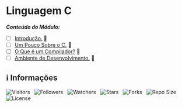 <!-- Título -->
# Linguagem C

***Conteúdo do Módulo:***

* [ ] [Introdução.](https://github.com/Devsgeeknerd/cla-int-lin-c-log-par-pro-com-bas) &#128679;
* [ ] [Um Pouco Sobre o C.](https://github.com/Devsgeeknerd//cla-um-pou-sob-c-lin-c-log-par-pro-com-bas) &#128679;
* [ ] [O Que é um Compilador?](https://github.com/Devsgeeknerd/cla-o-que-um-com-lin-c-log-par-pro-com-bas) &#128679;
* [ ] [Ambiente de Desenvolvimento.](https://github.com/Devsgeeknerd/cla-amb-des-lin-c-log-par-pro-com-bas) &#128679;

<!-- Informações -->
## &#8505; Informações

![Visitors](https://api.visitorbadge.io/api/visitors?path=Devsgeeknerd%2Fmod-lin-c-log-par-pro-com-bas&label=Visitantes&labelColor=%23700070&labelStyle=none&countColor=%23000fff&style=plastic&color=%23ffffff "Total de Visitantes")
&nbsp;
![Followers](https://img.shields.io/github/followers/Devsgeeknerd?style=p&label=Seguidores&labelColor=800080&color=000fff "Total de Seguidores")
&nbsp;
![Watchers](https://img.shields.io/github/watchers/Devsgeeknerd/mod-lin-c-log-par-pro-com-bas?style=p&label=Observadores&labelColor=800080&color=000fff "Total de Observadores")
&nbsp;
![Stars](https://img.shields.io/github/stars/Devsgeeknerd/mod-lin-c-log-par-pro-com-bas?style=p&label=Estrelas&labelColor=800080&color=000fff "Total de Estrelas")
&nbsp;
![Forks](https://img.shields.io/github/forks/Devsgeeknerd/mod-lin-c-log-par-pro-com-bas?style=p&label=Bifurcações&labelColor=800080&color=000fff "Total de Bifurcações")
&nbsp;
![Repo Size](https://img.shields.io/github/repo-size/Devsgeeknerd/mod-lin-c-log-par-pro-com-bas?style=p&label=Tamanho&labelColor=800080&color=000fff "Tamanho do Repositório")
&nbsp;
![License](https://img.shields.io/github/license/Devsgeeknerd/mod-lin-c-log-par-pro-com-bas?style=p&label=Licença&labelColor=800080&color=000fff "Licença do Repositório")
